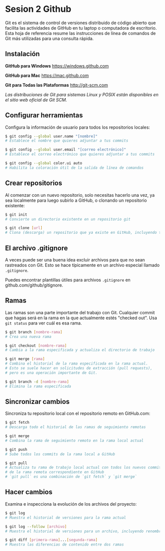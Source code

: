 # Sesion 2 Github

Git es el sistema de control de versiones distribuido de código abierto que facilita las actividades de GitHub en tu laptop o computadora de escritorio. Esta hoja de referencia resume las instrucciones de línea de comandos de Git más utilizadas para una consulta rápida.

## Instalación

**GitHub para Windows** https://windows.github.com

**GitHub para Mac** https://mac.github.com

**Git para Todas las Plataformas** http://git-scm.com

_Las distribuciones de Git para sistemas Linux y POSIX están disponibles en el sitio web oficial de Git SCM._

## Configurar herramientas

Configura la información de usuario para todos los repositorios locales:

```bash
$ git config --global user.name "[nombre]"
# Establece el nombre que quieres adjuntar a tus commits

$ git config --global user.email "[correo electrónico]"
# Establece el correo electrónico que quieres adjuntar a tus commits

$ git config --global color.ui auto
# Habilita la coloración útil de la salida de línea de comandos
```

## Crear repositorios

Al comenzar con un nuevo repositorio, solo necesitas hacerlo una vez, ya sea localmente para luego subirlo a GitHub, o clonando un repositorio existente:

```bash
$ git init
# Convierte un directorio existente en un repositorio git

$ git clone [url]
# Clona (descarga) un repositorio que ya existe en GitHub, incluyendo todos los archivos, ramas y commits
```

## El archivo .gitignore

A veces puede ser una buena idea excluir archivos para que no sean rastreados con Git. Esto se hace típicamente en un archivo especial llamado `.gitignore`.

Puedes encontrar plantillas útiles para archivos `.gitignore` en github.com/github/gitignore.

## Ramas

Las ramas son una parte importante del trabajo con Git. Cualquier commit que hagas será en la rama en la que actualmente estés "checked out". Usa `git status` para ver cuál es esa rama.

```bash
$ git branch [nombre-rama]
# Crea una nueva rama

$ git checkout [nombre-rama]
# Cambia a la rama especificada y actualiza el directorio de trabajo

$ git merge [rama]
# Combina el historial de la rama especificada en la rama actual.
# Esto se suele hacer en solicitudes de extracción (pull requests),
# pero es una operación importante de Git.

$ git branch -d [nombre-rama]
# Elimina la rama especificada
```

## Sincronizar cambios

Sincroniza tu repositorio local con el repositorio remoto en GitHub.com:

```bash
$ git fetch
# Descarga todo el historial de las ramas de seguimiento remotas

$ git merge
# Combina la rama de seguimiento remoto en la rama local actual

$ git push
# Sube todos los commits de la rama local a GitHub

$ git pull
# Actualiza tu rama de trabajo local actual con todos los nuevos commits
# de la rama remota correspondiente en GitHub
# `git pull` es una combinación de `git fetch` y `git merge`
```

## Hacer cambios

Examina e inspecciona la evolución de los archivos del proyecto:

```bash
$ git log
# Muestra el historial de versiones para la rama actual

$ git log --follow [archivo]
# Muestra el historial de versiones para un archivo, incluyendo renombres

$ git diff [primera-rama]...[segunda-rama]
# Muestra las diferencias de contenido entre dos ramas
```
